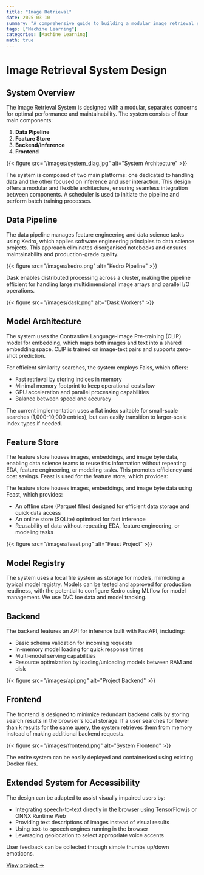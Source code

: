```yaml
---
title: "Image Retrieval"
date: 2025-03-10
summary: "A comprehensive guide to building a modular image retrieval system with CLIP embeddings and Faiss. This article details the complete architecture including data pipelines with Kedro and Dask, feature storage with Feast..."
tags: ["Machine Learning"]
categories: [Machine Learning]
math: true
---
```


# Image Retrieval System Design

## System Overview

The Image Retrieval System is designed with a modular, separates concerns for optimal performance and maintainability. The system consists of four main components:

1. **Data Pipeline**
2. **Feature Store**
3. **Backend/Inference**
4. **Frontend**

{{< figure src="/images/system_diag.jpg" alt="System Architecture" >}}

The system is composed of two main platforms: one dedicated to handling data and the other focused on inference and user interaction. This design offers a modular and flexible architecture, ensuring seamless integration between components. A scheduler is used to initiate the pipeline and perform batch training processes.

## Data Pipeline

The data pipeline manages feature engineering and data science tasks using Kedro, which applies software engineering principles to data science projects. This approach eliminates disorganised notebooks and ensures maintainability and production-grade quality.

{{< figure src="/images/kedro.png" alt="Kedro Pipeline" >}}

Dask enables distributed processing across a cluster, making the pipeline efficient for handling large multidimensional image arrays and parallel I/O operations.

{{< figure src="/images/dask.png" alt="Dask Workers" >}}

## Model Architecture

The system uses the Contrastive Language-Image Pre-training (CLIP) model for embedding, which maps both images and text into a shared embedding space. CLIP is trained on image-text pairs and supports zero-shot prediction.

For efficient similarity searches, the system employs Faiss, which offers:

- Fast retrieval by storing indices in memory
- Minimal memory footprint to keep operational costs low
- GPU acceleration and parallel processing capabilities
- Balance between speed and accuracy

The current implementation uses a flat index suitable for small-scale searches (1,000-10,000 entries), but can easily transition to larger-scale index types if needed.

## Feature Store

The feature store houses images, embeddings, and image byte data, enabling data science teams to reuse this information without repeating EDA, feature engineering, or modeling tasks. This promotes efficiency and cost savings. Feast is used for the feature store, which provides:

The feature store houses images, embeddings, and image byte data using Feast, which provides:

- An offline store (Parquet files) designed for efficient data storage and quick data access
- An online store (SQLite) optimised for fast inference
- Reusability of data without repeating EDA, feature engineering, or modeling tasks

{{< figure src="/images/feast.png" alt="Feast Project" >}}

## Model Registry

The system uses a local file system as storage for models, mimicking a typical model registry. Models can be tested and approved for production readiness, with the potential to configure Kedro using MLflow for model management. We use DVC foe data and model tracking.

## Backend

The backend features an API for inference built with FastAPI, including:

- Basic schema validation for incoming requests
- In-memory model loading for quick response times
- Multi-model serving capabilities
- Resource optimization by loading/unloading models between RAM and disk

{{< figure src="/images/api.png" alt="Project Backend" >}}

## Frontend

The frontend is designed to minimize redundant backend calls by storing search results in the browser's local storage. If a user searches for fewer than k results for the same query, the system retrieves them from memory instead of making additional backend requests.

{{< figure src="/images/frontend.png" alt="System Frontend" >}}

The entire system can be easily deployed and containerised using existing Docker files.

## Extended System for Accessibility

The design can be adapted to assist visually impaired users by:

- Integrating speech-to-text directly in the browser using TensorFlow.js or ONNX Runtime Web
- Providing text descriptions of images instead of visual results
- Using text-to-speech engines running in the browser
- Leveraging geolocation to select appropriate voice accents

User feedback can be collected through simple thumbs up/down emoticons.

[View project →](https://github.com/SboneloMdluli/Multi-Modal-Image-Retrieval)
